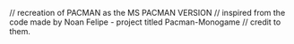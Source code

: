// recreation of PACMAN as the MS PACMAN VERSION // inspired from the code made by Noan Felipe - project titled Pacman-Monogame // credit to them.
